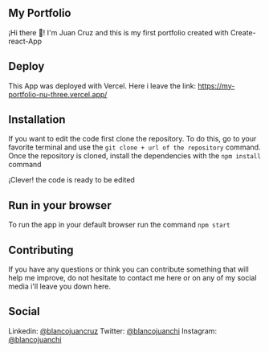 ## My Portfolio
¡Hi there 👋! I'm Juan Cruz and this is my first portfolio created with Create-react-App

## Deploy
This App was deployed with Vercel. Here i leave the link: https://my-portfolio-nu-three.vercel.app/

## Installation
If you want to edit the code first clone the repository. To do this, go to your favorite terminal and use the `git clone + url of the repository` command. Once the repository is cloned, install the dependencies with the `npm install` command

¡Clever! the code is ready to be edited


## Run in your browser 
To run the app in your default browser run the command `npm start`


## Contributing
If you have any questions or think you can contribute something that will help me improve, do not hesitate to contact me here or on any of my social media i'll leave you down here.

## Social

Linkedin: [@blancojuancruz](https://www.linkedin.com/in/juan-cruz-blanco/)
Twitter: [@blancojuanchi](https://twitter.com/blancojuanchi)
Instagram: [@blancojuanchi](https://www.instagram.com/blancojuanchi/)
